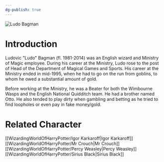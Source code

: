 ```yaml
---
dg-publish: true
---
```

![Ludo Bagman](http://rxbg5ysja.bkt.gdipper.com/Ludo_Bagman.png)
# Introduction
Ludovic "Ludo" Bagman (fl. 1981-2014) was an English wizard and Ministry of Magic employee. During his career at the Ministry, Ludo rose to the post of Head of the Department of Magical Games and Sports. His career at the Ministry ended in mid-1995, when he had to go on the run from goblins, to whom he owed a substantial amount of gold.

Before working at the Ministry, he was a Beater for both the Wimbourne Wasps and the English National Quidditch team. He had a brother named Otto. He also tended to play dirty when gambling and betting as he tried to find loopholes or even pay in fake money/gold.

# Related Character
[[WizardingWorldOfHarryPotter/Igor Karkaroff\|Igor Karkaroff]]
[[WizardingWorldOfHarryPotter/Mr Crouch\|Mr Crouch]]
[[WizardingWorldOfHarryPotter/Percy Weasley\|Percy Weasley]]
[[WizardingWorldOfHarryPotter/Sirius Black\|Sirius Black]]
